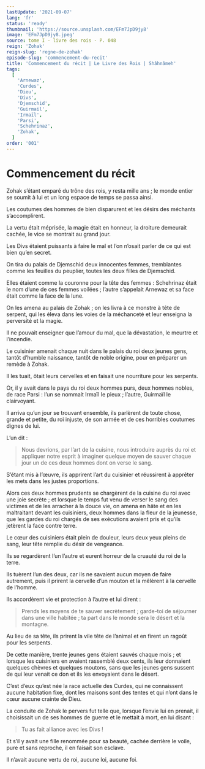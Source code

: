 ```yaml
---
lastUpdate: '2021-09-07'
lang: 'fr'
status: 'ready'
thumbnail: 'https://source.unsplash.com/EFm7JpD9jy8'
image: 'EFm7JpD9jy8.jpeg'
source: tome I - livre des rois - P. 048
reign: 'Zohak'
reign-slug: 'regne-de-zohak'
episode-slug: 'commencement-du-recit'
title: 'Commencement du récit | Le Livre des Rois | Shâhnâmeh'
tags:
  [
    'Arnewaz',
    'Curdes',
    'Dieu',
    'Divs',
    'Djemschid',
    'Guirmaïl',
    'Irmaïl',
    'Parsi',
    'Schehrinaz',
    'Zohak',
  ]
order: '001'
---
```


<!-- LTeX: language=fr -->

# Commencement du récit

Zohak s’étant emparé du trône des rois, y resta mille ans ; le monde entier se soumit à lui et un long espace de temps se passa ainsi.

Les coutumes des hommes de bien disparurent et les désirs des méchants s’accomplirent.

La vertu était méprisée, la magie était en honneur, la droiture demeurait cachée, le vice se montrait au grand jour.

Les Divs étaient puissants à faire le mal et l’on n’osait parler de ce qui est bien qu’en secret.

On tira du palais de Djemschid deux innocentes femmes, tremblantes comme les feuilles du peuplier, toutes les deux filles de Djemschid.

Elles étaient comme la couronne pour la tête des femmes : Schehrinaz était le nom d’une de ces femmes voilées ; l’autre s’appelait Arnewaz et sa face était comme la face de la lune.

On les amena au palais de Zohak ; on les livra à ce monstre à tête de serpent, qui les éleva dans les voies de la méchanceté et leur enseigna la perversité et la magie.

Il ne pouvait enseigner que l’amour du mal, que la dévastation, le meurtre et l’incendie.

Le cuisinier amenait chaque nuit dans le palais du roi deux jeunes gens, tantôt d’humble naissance, tantôt de noble origine, pour en préparer un remède à Zohak.

Il les tuait, ôtait leurs cervelles et en faisait une nourriture pour les serpents.

Or, il y avait dans le pays du roi deux hommes purs, deux hommes nobles, de race Parsi : l’un se nommait Irmaïl le pieux ; l’autre, Guirmaïl le clairvoyant.

Il arriva qu’un jour se trouvant ensemble, ils parlèrent de toute chose, grande et petite, du roi injuste, de son armée et de ces horribles coutumes dignes de lui.

L’un dit :

> Nous devrions, par l’art de la cuisine, nous introduire auprès du roi et appliquer notre esprit à imaginer quelque moyen de sauver chaque jour un de ces deux hommes dont on verse le sang.

S’étant mis à l’œuvre, ils apprirent l’art du cuisinier et réussirent à apprêter les mets dans les justes proportions.

Alors ces deux hommes prudents se chargèrent de la cuisine du roi avec une joie secrète ; et lorsque le temps fut venu de verser le sang des victimes et de les arracher à la douce vie, on amena en hâte et en les maltraitant devant les cuisiniers, deux hommes dans la fleur de la jeunesse, que les gardes du roi chargés de ses exécutions avaient pris et qu’ils jetèrent la face contre terre.

Le cœur des cuisiniers était plein de douleur, leurs deux yeux pleins de sang, leur tête remplie du désir de vengeance.

Ils se regardèrent l’un l’autre et eurent horreur de la cruauté du roi de la terre.

Ils tuèrent l’un des deux, car ils ne savaient aucun moyen de faire autrement, puis il prirent la cervelle d’un mouton et la mêlèrent à la cervelle de l’homme.

Ils accordèrent vie et protection à l’autre et lui dirent :

> Prends les moyens de te sauver secrètement ; garde-toi de séjourner dans une ville habitée ; ta part dans le monde sera le désert et la montagne.

Au lieu de sa tête, ils prirent la vile tête de l’animal et en firent un ragoût pour les serpents.

De cette manière, trente jeunes gens étaient sauvés chaque mois ; et lorsque les cuisiniers en avaient rassemblé deux cents, ils leur donnaient quelques chèvres et quelques moutons, sans que les jeunes gens sussent de qui leur venait ce don et ils les envoyaient dans le désert.

C’est d’eux qu’est née la race actuelle des Curdes, qui ne connaissent aucune habitation fixe, dont les maisons sont des tentes et qui n’ont dans le cœur aucune crainte de Dieu.

La conduite de Zohak le pervers fut telle que, lorsque l’envie lui en prenait, il choisissait un de ses hommes de guerre et le mettait à mort, en lui disant :

> Tu as fait alliance avec les Divs !

Et s’il y avait une fille renommée pour sa beauté, cachée derrière le voile, pure et sans reproche, il en faisait son esclave.

Il n’avait aucune vertu de roi, aucune loi, aucune foi.
